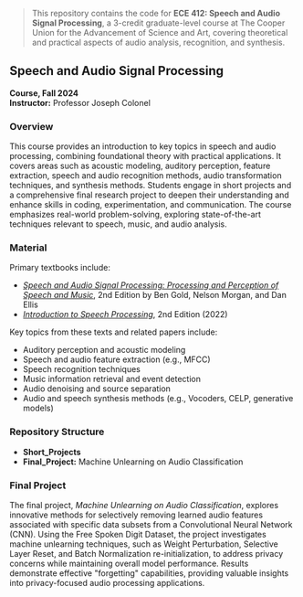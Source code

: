 

> This repository contains the code for **ECE 412: Speech and Audio Signal Processing**, a 3-credit graduate-level course at The Cooper Union for the Advancement of Science and Art, covering theoretical and practical aspects of audio analysis, recognition, and synthesis.

## Speech and Audio Signal Processing
**Course, Fall 2024**  
**Instructor:** Professor Joseph Colonel

### Overview

This course provides an introduction to key topics in speech and audio processing, combining foundational theory with practical applications. It covers areas such as acoustic modeling, auditory perception, feature extraction, speech and audio recognition methods, audio transformation techniques, and synthesis methods. Students engage in short projects and a comprehensive final research project to deepen their understanding and enhance skills in coding, experimentation, and communication. The course emphasizes real-world problem-solving, exploring state-of-the-art techniques relevant to speech, music, and audio analysis.

### Material

Primary textbooks include:

- [*Speech and Audio Signal Processing: Processing and Perception of Speech and Music*](http://www.amazon.com/Speech-Audio-Signal-Processing-Perception/dp/0470195363#reader_0470195363), 2nd Edition by Ben Gold, Nelson Morgan, and Dan Ellis
- [*Introduction to Speech Processing*](https://speechprocessingbook.aalto.fi/), 2nd Edition (2022)

Key topics from these texts and related papers include:

- Auditory perception and acoustic modeling
- Speech and audio feature extraction (e.g., MFCC)
- Speech recognition techniques
- Music information retrieval and event detection
- Audio denoising and source separation
- Audio and speech synthesis methods (e.g., Vocoders, CELP, generative models)

### Repository Structure

- **Short_Projects** 
- **Final_Project:** Machine Unlearning on Audio Classification

### Final Project

The final project, *Machine Unlearning on Audio Classification*, explores innovative methods for selectively removing learned audio features associated with specific data subsets from a Convolutional Neural Network (CNN). Using the Free Spoken Digit Dataset, the project investigates machine unlearning techniques, such as Weight Perturbation, Selective Layer Reset, and Batch Normalization re-initialization, to address privacy concerns while maintaining overall model performance. Results demonstrate effective "forgetting" capabilities, providing valuable insights into privacy-focused audio processing applications.

